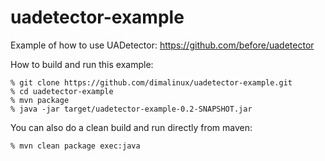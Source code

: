 uadetector-example
==================

Example of how to use UADetector: https://github.com/before/uadetector

How to build and run this example:

    % git clone https://github.com/dimalinux/uadetector-example.git
    % cd uadetector-example
    % mvn package
    % java -jar target/uadetector-example-0.2-SNAPSHOT.jar

You can also do a clean build and run directly from maven:

    % mvn clean package exec:java
